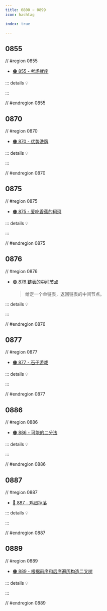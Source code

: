 ```yaml
---
title: 0800 ~ 0899
icon: hashtag

index: true

---
```


<!-- more -->

## 0855

// #region 0855

- [🟠 855 - 考场就座](https://leetcode.cn/problems/exam-room)

::: details 💡

:::

// #endregion 0855

## 0870

// #region 0870

- [🟠 870 - 优势洗牌](https://leetcode.cn/problems/advantage-shuffle)

::: details 💡

:::

// #endregion 0870


## 0875

// #region 0875

- [🟠 875 - 爱吃香蕉的珂珂](https://leetcode.cn/problems/koko-eating-bananas)

::: details 💡

:::

// #endregion 0875

## 0876

// #region 0876

- [🟢 876 链表的中间节点](https://leetcode.cn/problems/middle-of-the-linked-list/)
    > 给定一个单链表，返回链表的中间节点。

::: details 💡

:::

// #endregion 0876

## 0877

// #region 0877

- [🟠 877 - 石子游戏](https://leetcode.cn/problems/stone-game)

::: details 💡

:::

// #endregion 0877

## 0886

// #region 0886

- [🟠 886 - 可能的二分法](https://leetcode.cn/problems/possible-bipartition)

::: details 💡

:::

// #endregion 0886

## 0887

// #region 0887

- [🔴 887 - 鸡蛋掉落](https://leetcode.cn/problems/super-egg-drop)

::: details 💡

:::

// #endregion 0887

## 0889

// #region 0889

- [🟠 889 - 根据前序和后序遍历构造二叉树](https://leetcode.cn/problems/construct-binary-tree-from-preorder-and-postorder-traversal)

::: details 💡

:::

// #endregion 0889
